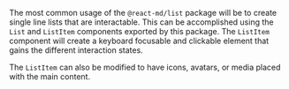 The most common usage of the `@react-md/list` package will be to create single
line lists that are interactable. This can be accomplished using the `List` and
`ListItem` components exported by this package. The `ListItem` component will
create a keyboard focusable and clickable element that gains the different
interaction states.

The `ListItem` can also be modified to have icons, avatars, or media placed with
the main content.
